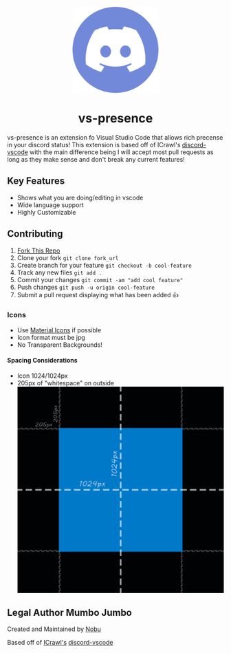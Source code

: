 <p align='center'>
  <img alt="logo" src="./public/logo.png" width="200" height="200"/>
</p>

<h1 align='center'>vs-presence</h1>

vs-presence is an extension fo Visual Studio Code that allows rich precense in your discord status!
This extension is based off of ICrawl's [discord-vscode](https://github.com/iCrawl/discord-vscode)
with the main difference being I will accept most pull requests as long as they make sense and don't break
any current features!

## Key Features
- Shows what you are doing/editing in vscode
- Wide language support
- Highly Customizable

## Contributing

1. [Fork This Repo](https://github.com/NobUwU/vs-presence/fork)
2. Clone your fork `git clone fork_url`
3. Create branch for your feature `git checkout -b cool-feature`
4. Track any new files `git add .`
5. Commit your changes `git commit -am "add cool feature"`
6. Push changes `git push -u origin cool-feature`
7. Submit a pull request displaying what has been added 👍

### Icons
- Use [Material Icons](https://github.com/PKief/vscode-material-icon-theme) if possible
- Icon format must be jpg
- No Transparent Backgrounds!

#### Spacing Considerations
- Icon 1024/1024px
- 205px of "whitespace" on outside
![spacing considerations](./public/icons-spacing-consideration.png)

## Legal Author Mumbo Jumbo

Created and Maintained by [Nobu](https://github.com/NobUwU)

Based off of [ICrawl's](https://github.com/iCrawl) [discord-vscode](https://github.com/iCrawl/discord-vscode)
